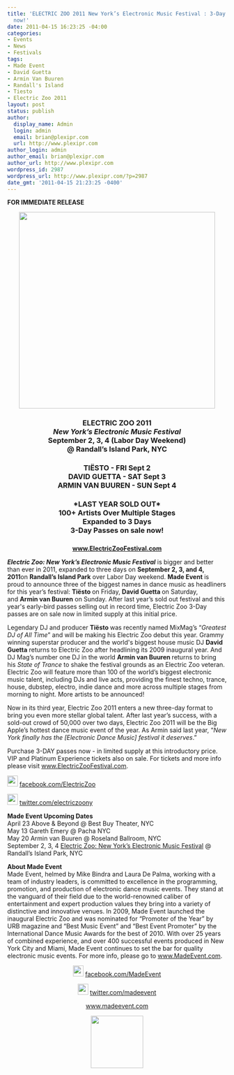 ```yaml
---
title: 'ELECTRIC ZOO 2011 New York’s Electronic Music Festival : 3-Day Passes on sale
  now!'
date: 2011-04-15 16:23:25 -04:00
categories:
- Events
- News
- Festivals
tags:
- Made Event
- David Guetta
- Armin Van Buuren
- Randall's Island
- Tiesto
- Electric Zoo 2011
layout: post
status: publish
author:
  display_name: Admin
  login: admin
  email: brian@plexipr.com
  url: http://www.plexipr.com
author_login: admin
author_email: brian@plexipr.com
author_url: http://www.plexipr.com
wordpress_id: 2987
wordpress_url: http://www.plexipr.com/?p=2987
date_gmt: '2011-04-15 21:23:25 -0400'
---
```


<p><strong>FOR IMMEDIATE RELEASE</strong></p>
<div style="text-align: center;"><strong><img src="http://img2.ymlp176.net/plexipr_ez2011vipheader_1.jpg" alt="" width="450" /><br />
</strong></div>
<div>
<div><strong> </strong></div>
<div>
<h3 style="text-align: center;"><strong>ELECTRIC ZOO 2011<em><br />
New York’s Electronic Music Festival</em><br />
September 2, 3, 4 (Labor Day Weekend)<br />
@ Randall’s Island Park, NYC</strong></h3>
</div>
<div>
<h3 style="text-align: center;"><strong>TIËSTO - FRI Sept 2<br />
DAVID GUETTA - SAT Sept 3<br />
ARMIN VAN BUUREN - SUN Sept 4</strong></h3>
</div>
<div>
<h3><strong> </strong></h3>
</div>
<div>
<h3 style="text-align: center;"><strong>*LAST YEAR SOLD OUT*<br />
100+ Artists Over Multiple Stages<br />
Expanded to 3 Days<br />
3-Day Passes on sale now!</strong></h3>
</div>
<div>
<h3><strong> </strong></h3>
</div>
<div>
<p style="text-align: center;"><strong><a href="http://t.ymlp176.net/yqbhafahusanaheazaqeuh/click.php" target="_blank"> </a><a href="http://t.ymlp176.net/yqbwagahusaraheanaqeuh/click.php" target="_blank">www.ElectricZooFestival.com</a></strong></p>
</div>
<div>
<p><strong> </strong></p>
</div>
<div>
<p><strong><em>Electric Zoo: New York’s Electronic Music Festival</em></strong> is bigger and better than ever in 2011, expanded to three days on <strong>September 2, 3, and 4, 2011</strong>on <strong>Randall’s Island Park</strong> over Labor Day weekend. <strong>Made Event</strong> is proud to announce three of the biggest names in dance music as headliners for this year’s festival: <strong>Tiësto </strong>on Friday, <strong>David Guetta</strong><strong> </strong>on Saturday, and <strong>Armin van Buuren</strong> on Sunday. After last year’s sold out festival and this year's early-bird passes selling out in record time, Electric Zoo 3-Day passes are on sale now in limited supply at this initial price.<strong><em> </em></strong></p>
</div>
<div>
<p>Legendary DJ and producer <strong>Tiësto</strong><strong> </strong>was recently named MixMag’s “<em>Greatest DJ of All Time</em>” and will be making his Electric Zoo debut this year. Grammy winning superstar producer and the world's biggest house music DJ <strong>David Guetta</strong> returns to Electric Zoo after headlining its 2009 inaugural year. And DJ Mag’s number one DJ in the world <strong>Armin van Buuren </strong>returns to bring his <em>State of Trance</em> to shake the festival grounds as an Electric Zoo veteran. Electric Zoo will feature more than 100 of the world’s biggest electronic music talent, including DJs and live acts, providing the finest techno, trance, house, dubstep, electro, indie dance and more across multiple stages from morning to night. More artists to be announced!</p>
</div>
<div>
<p>Now in its third year, Electric Zoo 2011 enters a new three-day format to bring you even more stellar global talent. After last year’s success, with a sold-out crowd of 50,000 over two days, Electric Zoo 2011 will be the Big Apple’s hottest dance music event of the year. As Armin said last year, “<em>New York finally has the [Electronic Dance Music] festival it deserves</em>.”</p>
</div>
<div>
<p>Purchase 3-DAY passes now - in limited supply at this introductory price. VIP and Platinum Experience tickets also on sale. For tickets and more info please visit <a href="http://t.ymlp176.net/yqbwagahusaraheanaqeuh/click.php" target="_blank">www.ElectricZooFestival.com</a>.</p>
</div>
<div>
<p><img src="http://img2.ymlp176.net/plexipr_facebook.gif" border="0" alt="" width="24" height="25" /> <a href="http://t.ymlp176.net/yqbqazahusalaheataqeuh/click.php" target="_blank">facebook.com/ElectricZoo</a></p>
</div>
<div>
<p><img src="http://img2.ymlp176.net/plexipr_twitter.gif" border="0" alt="" width="24" height="25" /> <a href="http://t.ymlp176.net/yqbyaoahusaiaheazaqeuh/click.php" target="_blank">twitter.com/electriczoony</a></p>
</div>
<div>
<p><strong>Made Event Upcoming Dates</strong><br />
April 23 Above &amp; Beyond @ Best Buy Theater, NYC<br />
May 13 Gareth Emery @ Pacha NYC<br />
May 20 Armin van Buuren @ Roseland Ballroom, NYC<br />
September 2, 3, 4 <a href="http://t.ymlp176.net/yqbwagahusaraheanaqeuh/click.php" target="_blank">Electric Zoo: New York’s Electronic Music Festival</a> @ Randall’s Island Park, NYC</p>
</div>
<div>
<p><strong> </strong></p>
</div>
<div>
<p><strong>About Made Event</strong><br />
Made Event, helmed by Mike Bindra and Laura De Palma, working with a team of industry leaders, is committed to excellence in the programming, promotion, and production of electronic dance music events. They stand at the vanguard of their field due to the world-renowned caliber of entertainment and expert production values they bring into a variety of distinctive and innovative venues. In 2009, Made Event launched the inaugural Electric Zoo and was nominated for “Promoter of the Year” by URB magazine and “Best Music Event” and “Best Event Promoter” by the International Dance Music Awards for the best of 2010. With over 25 years of combined experience, and over 400 successful events produced in New York City and Miami, Made Event continues to set the bar for quality electronic music events. For more info, please go to <a href="http://t.ymlp176.net/yqhsatahusataheaxaqeuh/click.php" target="_blank">www.MadeEvent.com</a>.</p>
</div>
</div>
<div style="text-align: center;">
<p><img src="http://img2.ymlp176.net/plexipr_facebook.gif" alt="" width="24" height="25" /> <a href="http://t.ymlp176.net/yqhuaxahusavaheadaqeuh/click.php" target="_blank">facebook.com/MadeEvent</a></p>
</div>
<div style="text-align: center;">
<p><img src="http://img2.ymlp176.net/plexipr_twitter.gif" alt="" width="24" height="25" /> <a href="http://t.ymlp176.net/yqheakahusadahearaqeuh/click.php" target="_blank">twitter.com/madeevent</a></p>
</div>
<div style="text-align: center;">
<p><a href="http://t.ymlp176.net/yqhsatahusataheaxaqeuh/click.php" target="_blank">www.madeevent.com</a></p>
</div>
<div style="text-align: center;">
<p><strong> <img src="http://img2.ymlp176.net/plexipr_madecircle120.gif" alt="" width="120" height="120" /></strong></p>
</div>
